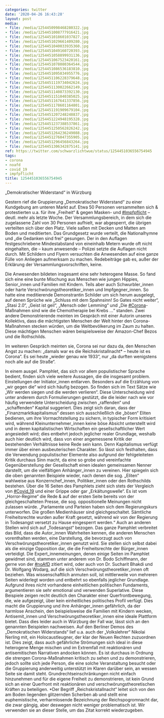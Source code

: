 ```yaml
---
categories: twitter
date: '2020-04-26 16:43:28'
layout: post
media:
- file: /media/1254450998468280322.jpg
- file: /media/1254451008777916421.jpg
- file: /media/1254451018601037827.jpg
- file: /media/1254451029661409280.jpg
- file: /media/1254451040033935360.jpg
- file: /media/1254451049160720393.jpg
- file: /media/1254451058899931136.jpg
- file: /media/1254451067523420161.jpg
- file: /media/1254451078080364544.jpg
- file: /media/1254451086536183810.jpg
- file: /media/1254451095834955776.jpg
- file: /media/1254451106228379648.jpg
- file: /media/1254451119734042624.jpg
- file: /media/1254451130022662149.jpg
- file: /media/1254451140873392130.jpg
- file: /media/1254451151040385025.jpg
- file: /media/1254451167641337856.jpg
- file: /media/1254451178601164801.jpg
- file: /media/1254451191909679104.jpg
- file: /media/1254451207248248837.jpg
- file: /media/1254451224948195328.jpg
- file: /media/1254451237388537861.jpg
- file: /media/1254451250562826242.jpg
- file: /media/1254451264236249088.jpg
- file: /media/1254451276047355905.jpg
- file: /media/1254451296456843264.jpg
- file: /media/1254451306342875141.jpg
ref: https://twitter.com/schwarzlichtwue/status/1254451036556754945
tags:
- corona
- noafd
- covid_19
- impfpflicht
title: 1254451036556754945
---
```

„Demokratischer Widerstand“ in Würzburg



Gestern rief die Gruppierung „Demokratischer Widerstand“ zu einer Kundgebung am unteren Markt auf. Etwa 50 Personen versammelten sich &amp; protestierten u.a. für ihre „Freiheit“ &amp; gegen Masken- und [#Impfpflicht](/t/impfpflicht) – deutl. mehr als letzte Woche. 
Der Versammlungsbereich, in dem sich die zugelassene Zahl von 30 Personen aufhielt, war abgesperrt, die übrigen verteilten sich über den Platz. Viele saßen mit Decken und Matten am Boden und meditierten. 
Das Grundgesetz wurde verteilt, die Nationalhymne und „die Gedanken sind frei“ gesungen. Der in den Auflagen festgeschriebene Mindestabstand von eineinhalb Metern wurde oft nicht eingehalten, die – kaum anwesende – Polizei setzte die Auflagen nicht durch. 
Mit Schildern und Flyern versuchten die Anwesenden auf eine ganze Fülle von Anliegen aufmerksam zu machen. Redebeiträge gab es, außer der Erklärung der Versammlungsvorschriften, keine.

 

Die Anwesenden bildeten insgesamt eine sehr heterogene Masse. 
So fand sich eine eine bunte Mischung aus Menschen wie jungen Hippies, Senior_innen und Familien mit Kindern. Teils aber auch Schwurbler_innen oder harte Verschwörungstheoretiker_innen und Impfgegner_innen. 
So hatte eine meditierende Demonstrantin Schilder um sich herum ausgelegt, auf denen Sprüche wie „Schluss mit dem Spahnsinn! So Gates nicht weiter“, „Stasi 2.0“, „Geist ist geil“, „Mensch oder Lemming“ und „Die [#Corona](/t/corona)-Maßnahmen sind wie die Chemotherapie bei Krebs ...“ standen. 
Zwei andere Demonstrierende meinten im Gespräch mit einer Autorin unseres Kollektivs, dass die mächtigsten Menschen der Welt hinter den Corona-Maßnahmen stecken würden, um die Weltbevölkerung im Zaum zu halten. 
Diese mächtigen Menschen wären beispielsweise der Amazon-Chef Bezos und die Rothschilds. 

Im weiteren Gespräch meinten sie, Corona sei nur dazu da, den Menschen Angst zu machen: „damals war es die Reichskristallnacht\* – heute ist es Corona“.
Es sei heute „wieder genau wie 1933“, nur „da durften wenigstens noch alle auf die Straße“. 



In einem ausgel. Pamphlet, das sich vor allem populistischer Sprache bedient, finden sich viele weitere Aussagen, die die insgesamt problem. Einstellungen der Initiator_innen entlarven. 
Besonders auf die Erzählung von „wir gegen die“ wird sich häufig bezogen. So finden sich im Text Sätze wie „Wir werden siegen und die werden verlieren“.
Diese Unterscheidung wird unter anderem durch Formulierungen gestützt, die die leider nach wie vor häufig verwendete Unterscheidung zwischen „raffenden“ und „schaffenden“ Kapital suggeriert.
Dies zeigt sich daran, dass der „Finanzmarktkapitalismus“ dessen sich ausschließlich die „bösen“ Eliten bedienen, um ihre Vormachtstellung zu sichern, in typischer Form kritisiert wird, während  Kleinunternehmer_innen keine böse Absicht unterstellt wird und in deren 
 kapitalistischen Wirtschaften ein gesellschaftlicher Wert angesiedelt wird; dies entbehrt jedoch jeglicher realer Grundlage, weshalb auch hier deutlich wird, dass von einer angemessene Kritik der bestehenden Verhältnisse keine Rede sein kann.
Denn Kapitalismus verfügt immer über einen ausbeuterischen Charakter. So lässt sich festhalten, dass die Verwendung populistischer Elemente also aufgrund der fehlgeleiteten Kritik durchaus Sinn macht, da eine so grobe und vereinfachte Gegenüberstellung der Gesellschaft einen 
 idealen gemeinsamen Nenner darstellt, um die vielfältigen Anhänger_innen zu vereinen. Hier spiegeln sich die oben genannten Beispiele wieder, nach denen die sog. „Eliten“ wahlweise aus Konzernchef_innen, Politiker_innen oder den Rothschilds bestehen.
Über die 16 Seiten des Pamphlets zieht sich stets der Vergleich von [#Covid_19](/t/covid_19) und einer Grippe oder gar „Erkältungswelle“. Es ist vom „Horror-Regime“ die Rede &amp; auf der ersten Seite bereits von der gleichgeschalteten Presse, die sog. oppositionelle Meinungen nicht zulassen würde.
„Parlamente und Parteien haben sich dem Regierungskurs unterworfen. Die großen Medienhäuser sind gleichgeschaltet. Sämtliche Freiheitsrechte wurden außer Kraft gesetzt, während wir von der Regierung in Todesangst versetzt zu Hause eingesperrt werden.“
Auch an anderen Stellen wird sich auf „Todesangst“ bezogen. Das ganze Pamphlet verbreitet das Bild, dass die Autor_innen Wahrheiten kennen, die anderen Menschen vorenthalten werden, eine Darstellung, die bevorzugt auch von Verschwörungstheoretiker_innen genutzt wird.
Sie stellen sich selbst dabei als die einzige Opposition dar, die die Freiheitsrechte der Bürger_innen verteidigt.
Die Expert_innemeinungen, denen einige Seiten im Pamphlet gewidmet sind, stammen unter anderem von Dr. Bodo Schiffmann, der gerne von der [#noAfD](/t/noafd) zitiert wird, oder auch von Dr. Sucharit Bhakdi und Dr. Wolfgang Wodarg, auf die sich Verschwörungstheoretiker_innen oft beziehen.
Was wissenschaftlich anmuten soll, ist mittlerweile von mehreren Seiten widerlegt worden und entbehrt so ebenfalls jeglicher Grundlage. Aufgrund ihres nicht vorhandene einheitlichen politischen Fundaments, argumentieren sie sehr emotional und verwenden Superlative.
Diese Beispiele zeigen recht deutlich den Charakter einer Querfrontbewegung, die, wie aufgezeigt, über kein einheitliches politisches Profil verfügt.
Dies macht die Gruppierung und ihre Anhänger_innen gefährlich, da der harmlose Anschein, den beispielsweise die Familien mit Kindern wecken, Antisemit_innen und Verschwörungstheoretiker_innen eine ideale Plattform bietet.
Dass dies leider auch in Würzburg der Fall war, lässt sich an den genannten Beispielen nachweisen. Auf den Berliner Demos des „Demokratischen Widerstands“ lief u.a. auch der „Volkslehrer“ Nikolai Nerling mit, ein Holocaustleugner, der klar der Neuen Rechten zuzuordnen ist.
Dies zeigt, dass auch gefährliche Strömungen sich ideal in diese heterogene Menge mischen und im Extremfall mit reaktionären und antisemitischen Narrativen andocken können.
Es ist durchaus in Ordnung die strengen Corona-Maßnahmen kritisch zu sehen und zu demonstrieren, jedoch sollte sich jede Person, die eine solche Veranstaltung besucht oder die Gruppierung anderweitig unterstützt im Klaren darüber sein, an wessen Seite sie damit steht.
Grundrechtseinschränkungen nicht einfach hinzunehmen und für die eigene Freiheit zu demonstrieren, ist kein Grund sich an einer Querfront mit reaktionären und verschwörungstheoretischen Kräften zu beteiligen.
\*Der Begriff „Reichskristallnacht“ leitet sich von den am Boden liegenden glitzernden Scherben ab und stellt eine euphemistische, verharmlosende Bezeichnung der Reichspogromnacht dar, 
 die zwar gängig, aber deswegen nicht weniger problematisch ist. Wir verwenden sie an dieser Stelle, um das Zitat korrekt wiederzugeben.